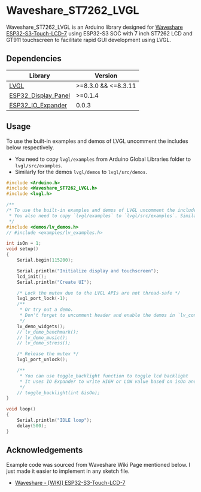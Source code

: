 # Waveshare_ST7262_LVGL

Waveshare_ST7262_LVGL is an Arduino library designed for [Waveshare ESP32-S3-Touch-LCD-7](https://www.waveshare.com/wiki/ESP32-S3-Touch-LCD-7) using ESP32-S3 SOC with 7 inch ST7262 LCD and GT911 touchscreen to facilitate rapid GUI development using LVGL.




## Dependencies
| Library  	|   Version	| 
|---	|---	|
| [LVGL](https://github.com/lvgl/lvgl) 	|  >=8.3.0 && <=8.3.11 	| 
|   [ESP32_Display_Panel](https://github.com/esp-arduino-libs/ESP32_Display_Panel)	|  >=0.1.4 	|  
|   [ESP32_IO_Expander](https://github.com/esp-arduino-libs/ESP32_IO_Expander/)	|  0.0.3 	|  

## Usage
 To use the built-in examples and demos of LVGL uncomment the includes below respectively.
 * You need to copy `lvgl/examples` from Arduino Global Libraries folder to `lvgl/src/examples`. 
 * Similarly for the demos `lvgl/demos` to `lvgl/src/demos`.

```cpp
#include <Arduino.h>
#include <Waveshare_ST7262_LVGL.h>
#include <lvgl.h>

/**
/* To use the built-in examples and demos of LVGL uncomment the includes below respectively.
 * You also need to copy `lvgl/examples` to `lvgl/src/examples`. Similarly for the demos `lvgl/demos` to `lvgl/src/demos`.
 */
#include <demos/lv_demos.h>
// #include <examples/lv_examples.h>

int isOn = 1;
void setup()
{
    Serial.begin(115200);

    Serial.println("Initialize display and touchscreen");
    lcd_init();
    Serial.println("Create UI");

    /* Lock the mutex due to the LVGL APIs are not thread-safe */
    lvgl_port_lock(-1);
    /**
     * Or try out a demo.
     * Don't forget to uncomment header and enable the demos in `lv_conf.h`. E.g. `LV_USE_DEMOS_WIDGETS`
     */
    lv_demo_widgets();
    // lv_demo_benchmark();
    // lv_demo_music();
    // lv_demo_stress();

    /* Release the mutex */
    lvgl_port_unlock();

    /**
     * You can use toggle_backlight function to toggle lcd backlight
     * It uses IO Expander to write HIGH or LOW value based on isOn and toggles isOn value as well
     */
    // toggle_backlight(int &isOn);
}

void loop()
{
    Serial.println("IDLE loop");
    delay(500);
}
```
## Acknowledgements
Example code was sourced from Waveshare Wiki Page mentioned below. I just made it easier to implement in any sketch file.
 - [Waveshare - [WIKI] ESP32-S3-Touch-LCD-7](https://www.waveshare.com/wiki/ESP32-S3-Touch-LCD-7)